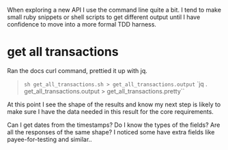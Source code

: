When exploring a new API I use the command line quite a bit.
I tend to make small ruby snippets or shell scripts to get different output
until I have confidence to move into a more formal TDD harness.

# get all transactions #

Ran the docs curl command, prettied it up with jq.
> `sh get_all_transactions.sh > get_all_transactions.output`
> `jq . get_all_transactions.output > get_all_transactions.pretty``

At this point I see the shape of the results and know my next step 
is likely to make sure I have the data needed in this result for the
core requirements.

Can I get dates from the timestamps?
Do I know the types of the fields?
Are all the responses of the same shape? I noticed some have extra fields like payee-for-testing and similar..

